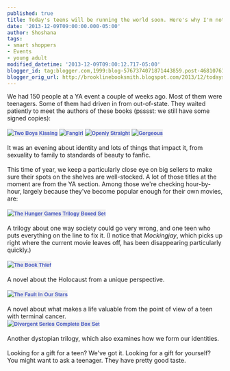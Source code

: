 ```yaml
---
published: true
title: Today's teens will be running the world soon. Here's why I'm not worried.
date: '2013-12-09T09:00:00.000-05:00'
author: Shoshana
tags:
- smart shoppers
- Events
- young adult
modified_datetime: '2013-12-09T09:00:12.717-05:00'
blogger_id: tag:blogger.com,1999:blog-5767374071871443859.post-4681076123845790846
blogger_orig_url: http://brooklinebooksmith.blogspot.com/2013/12/todays-teens-will-be-running-world-soon.html
---
```


We had 150 people at a YA event a couple of weeks ago. Most of them were teenagers. Some of them had driven in from out-of-state. They waited patiently to meet the authors of these books (psssst: we still have some signed copies):<br /><br /><a href="http://www.brooklinebooksmith-shop.com/book/v/9780307931900" style="background-color: #eeeeee; color: #4b5cc3; font-family: 'Helvetica neue', Helvetica, Arial, Verdana, sans-serif; font-size: 12px; font-weight: bold; line-height: 18px; text-align: center; text-decoration: none;"><img src="http://images.booksense.com/images/books/900/931/FC9780307931900.JPG" style="border: 0px;" title="Two Boys Kissing" /></a>&nbsp;<a href="http://www.brooklinebooksmith-shop.com/book/v/9781250030955" style="background-color: #eeeeee; color: #4b5cc3; font-family: 'Helvetica neue', Helvetica, Arial, Verdana, sans-serif; font-size: 12px; font-weight: bold; line-height: 18px; text-align: center; text-decoration: none;"><img src="http://images.booksense.com/images/books/955/030/FC9781250030955.JPG" style="border: 0px;" title="Fangirl" /></a>&nbsp;<a href="http://www.brooklinebooksmith-shop.com/book/v/9780545509893" style="background-color: #eeeeee; color: #4b5cc3; font-family: 'Helvetica neue', Helvetica, Arial, Verdana, sans-serif; font-size: 12px; font-weight: bold; line-height: 18px; text-align: center; text-decoration: none;"><img src="http://images.booksense.com/images/books/893/509/FC9780545509893.JPG" style="border: 0px;" title="Openly Straight" /></a>&nbsp;<a href="http://www.brooklinebooksmith-shop.com/book/v/9780545464260" style="background-color: #eeeeee; color: #4b5cc3; font-family: 'Helvetica neue', Helvetica, Arial, Verdana, sans-serif; font-size: 12px; font-weight: bold; line-height: 18px; text-align: center; text-decoration: none;"><img src="http://images.booksense.com/images/books/260/464/FC9780545464260.JPG" style="border: 0px;" title="Gorgeous" /></a><br /><br />It was an evening about identity and lots of things that impact it, from sexuality to family to standards of beauty to fanfic.<br /><br />This time of year, we keep a particularly close eye on big sellers to make sure their spots on the shelves are well-stocked. A lot of those titles at the moment are from the YA section. Among those we're checking hour-by-hour, largely because they've become popular enough for their own movies, are:<br /><br /><a href="http://www.brooklinebooksmith-shop.com/book/v/9780545265355" style="background-color: #eeeeee; color: #4b5cc3; font-family: 'Helvetica neue', Helvetica, Arial, Verdana, sans-serif; font-size: 12px; font-weight: bold; line-height: 18px; text-align: center; text-decoration: none;"><img src="http://images.booksense.com/images/books/355/265/FC9780545265355.JPG" style="border: 0px;" title="The Hunger Games Trilogy Boxed Set" /></a><br /><br />A trilogy about one way society could go very wrong, and one teen who puts everything on the line to fix it. (I notice that <i>Mockingjay</i>, which picks up right where the current movie leaves off, has been disappearing particularly quickly.)<br /><br /><a href="http://www.brooklinebooksmith-shop.com/book/v/9780375842207" style="background-color: #eeeeee; color: #4b5cc3; font-family: 'Helvetica neue', Helvetica, Arial, Verdana, sans-serif; font-size: 12px; font-weight: bold; line-height: 18px; text-align: center; text-decoration: none;"><img src="http://images.booksense.com/images/books/207/842/FC9780375842207.JPG" style="border: 0px;" title="The Book Thief" /></a><br /><br />A novel about the Holocaust from a unique perspective.<br /><br /><a href="http://www.brooklinebooksmith-shop.com/book/v/9780525478812" style="background-color: #eeeeee; color: #4b5cc3; font-family: 'Helvetica neue', Helvetica, Arial, Verdana, sans-serif; font-size: 12px; font-weight: bold; line-height: 18px; text-align: center; text-decoration: none;"><img src="http://images.booksense.com/images/books/812/478/FC9780525478812.JPG" style="border: 0px;" title="The Fault in Our Stars" /></a><br /><br />A novel about what makes a life valuable from the point of view of a teen with terminal cancer.<br /><a href="http://www.brooklinebooksmith-shop.com/book/v/9780062278784" style="background-color: #eeeeee; color: #4b5cc3; font-family: 'Helvetica neue', Helvetica, Arial, Verdana, sans-serif; font-size: 12px; font-weight: bold; line-height: 18px; text-align: center; text-decoration: none;"><img src="http://images.booksense.com/images/books/784/278/FC9780062278784.JPG" style="border: 0px;" title="Divergent Series Complete Box Set" /></a><br /><br />Another dystopian trilogy, which also examines how we form our identities.<br /><br />Looking for a gift for a teen? We've got it. Looking for a gift for yourself? You might want to ask a teenager. They have pretty good taste.<br /><br />